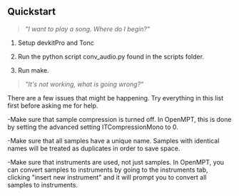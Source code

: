 ## Quickstart

> _"I want to play a song. Where do I begin?"_


1) Setup devkitPro and Tonc

2) Run the python script conv_audio.py found in the scripts folder.

3) Run make.


> _"It's not working, what is going wrong?"_

There are a few issues that might be happening.
Try everything in this list first before asking me for help.

-Make sure that sample compression is turned off. In OpenMPT, this is done
 by setting the advanced setting ITCompressionMono to 0.

-Make sure that all samples have a unique name. Samples with identical names
 will be treated as duplicates in order to save space.

-Make sure that instruments are used, not just samples. In OpenMPT, you can convert
 samples to instruments by going to the instruments tab, clicking "insert new
 instrument" and it will prompt you to convert all samples to instruments.